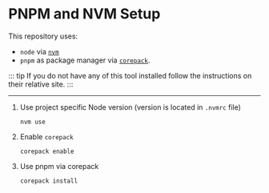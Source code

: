 # PNPM and NVM Setup

This repository uses:

- `node` via [`nvm`](https://github.com/nvm-sh)
- `pnpm` as package manager via [`corepack`](https://nodejs.org/api/corepack.html).

::: tip
If you do not have any of this tool installed follow
the instructions on their relative site.
:::

---

1. Use project specific Node version (version is located in `.nvmrc` file)

   ```shell
   nvm use
   ```

2. Enable `corepack`

   ```shell
   corepack enable
   ```

3. Use pnpm via corepack

   ```shell
   corepack install
   ```
